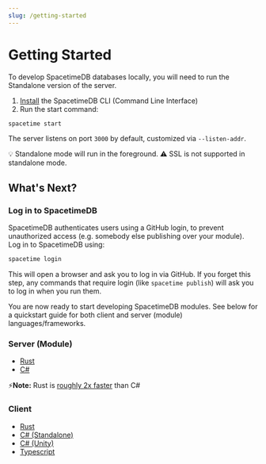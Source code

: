 ```yaml
---
slug: /getting-started
---
```


# Getting Started

To develop SpacetimeDB databases locally, you will need to run the Standalone version of the server.

1. [Install](https://spacetimedb.com/install) the SpacetimeDB CLI (Command Line Interface)
2. Run the start command:

```bash
spacetime start
```

The server listens on port `3000` by default, customized via `--listen-addr`.

💡 Standalone mode will run in the foreground.
⚠️ SSL is not supported in standalone mode.

## What's Next?

### Log in to SpacetimeDB

SpacetimeDB authenticates users using a GitHub login, to prevent unauthorized access (e.g. somebody else publishing over your module). Log in to SpacetimeDB using:

```bash
spacetime login
```

This will open a browser and ask you to log in via GitHub. If you forget this step, any commands that require login (like `spacetime publish`) will ask you to log in when you run them.

You are now ready to start developing SpacetimeDB modules. See below for a quickstart guide for both client and server (module) languages/frameworks.

### Server (Module)

- [Rust](/docs/modules/rust/quickstart)
- [C#](/docs/modules/c-sharp/quickstart)

⚡**Note:** Rust is [roughly 2x faster](https://faun.dev/c/links/faun/c-vs-rust-vs-go-a-performance-benchmarking-in-kubernetes/) than C#

### Client

- [Rust](/docs/sdks/rust/quickstart)
- [C# (Standalone)](/docs/sdks/c-sharp/quickstart)
- [C# (Unity)](/docs/unity/part-1)
- [Typescript](/docs/sdks/typescript/quickstart)
